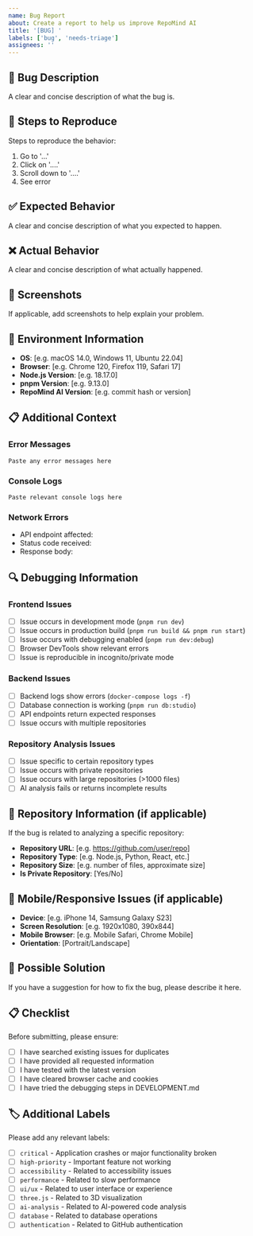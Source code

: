 ```yaml
---
name: Bug Report
about: Create a report to help us improve RepoMind AI
title: '[BUG] '
labels: ['bug', 'needs-triage']
assignees: ''
---
```


## 🐛 Bug Description
A clear and concise description of what the bug is.

## 🔄 Steps to Reproduce
Steps to reproduce the behavior:
1. Go to '...'
2. Click on '....'
3. Scroll down to '....'
4. See error

## ✅ Expected Behavior
A clear and concise description of what you expected to happen.

## ❌ Actual Behavior
A clear and concise description of what actually happened.

## 📸 Screenshots
If applicable, add screenshots to help explain your problem.

## 🔧 Environment Information
- **OS**: [e.g. macOS 14.0, Windows 11, Ubuntu 22.04]
- **Browser**: [e.g. Chrome 120, Firefox 119, Safari 17]
- **Node.js Version**: [e.g. 18.17.0]
- **pnpm Version**: [e.g. 9.13.0]
- **RepoMind AI Version**: [e.g. commit hash or version]

## 📋 Additional Context

### Error Messages
```
Paste any error messages here
```

### Console Logs
```
Paste relevant console logs here
```

### Network Errors
- API endpoint affected:
- Status code received:
- Response body:

## 🔍 Debugging Information

### Frontend Issues
- [ ] Issue occurs in development mode (`pnpm run dev`)
- [ ] Issue occurs in production build (`pnpm run build && pnpm run start`)
- [ ] Issue occurs with debugging enabled (`pnpm run dev:debug`)
- [ ] Browser DevTools show relevant errors
- [ ] Issue is reproducible in incognito/private mode

### Backend Issues
- [ ] Backend logs show errors (`docker-compose logs -f`)
- [ ] Database connection is working (`pnpm run db:studio`)
- [ ] API endpoints return expected responses
- [ ] Issue occurs with multiple repositories

### Repository Analysis Issues
- [ ] Issue specific to certain repository types
- [ ] Issue occurs with private repositories
- [ ] Issue occurs with large repositories (>1000 files)
- [ ] AI analysis fails or returns incomplete results

## 🎯 Repository Information (if applicable)
If the bug is related to analyzing a specific repository:
- **Repository URL**: [e.g. https://github.com/user/repo]
- **Repository Type**: [e.g. Node.js, Python, React, etc.]
- **Repository Size**: [e.g. number of files, approximate size]
- **Is Private Repository**: [Yes/No]

## 📱 Mobile/Responsive Issues (if applicable)
- **Device**: [e.g. iPhone 14, Samsung Galaxy S23]
- **Screen Resolution**: [e.g. 1920x1080, 390x844]
- **Mobile Browser**: [e.g. Mobile Safari, Chrome Mobile]
- **Orientation**: [Portrait/Landscape]

## 🤔 Possible Solution
If you have a suggestion for how to fix the bug, please describe it here.

## 📋 Checklist
Before submitting, please ensure:
- [ ] I have searched existing issues for duplicates
- [ ] I have provided all requested information
- [ ] I have tested with the latest version
- [ ] I have cleared browser cache and cookies
- [ ] I have tried the debugging steps in DEVELOPMENT.md

## 🏷 Additional Labels
Please add any relevant labels:
- [ ] `critical` - Application crashes or major functionality broken
- [ ] `high-priority` - Important feature not working
- [ ] `accessibility` - Related to accessibility issues
- [ ] `performance` - Related to slow performance
- [ ] `ui/ux` - Related to user interface or experience
- [ ] `three.js` - Related to 3D visualization
- [ ] `ai-analysis` - Related to AI-powered code analysis
- [ ] `database` - Related to database operations
- [ ] `authentication` - Related to GitHub authentication
